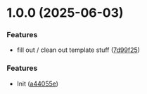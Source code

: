 # 1.0.0 (2025-06-03)


### Features

* fill out / clean out template stuff ([7d99f25](https://github.com/vinceTheProgrammer/sticknodes-patches/commit/7d99f25d1d206fa0781e4a03dc03682b514533a6))

### Features

* Init ([a44055e](https://github.com/vinceTheProgrammer/sticknodes-patches/commit/a44055ebd72de926580a824f094fde8962eacfc8))
